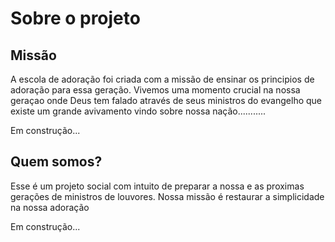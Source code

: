 # Sobre o projeto

## Missão

A escola de adoração foi criada com a missão de ensinar os principios de adoração para essa geração. Vivemos uma momento crucial na nossa geraçao onde Deus tem falado através de seus ministros do evangelho que existe um grande avivamento vindo sobre nossa nação...........

Em construção...

## Quem somos?

Esse é um projeto social com intuito de preparar a nossa e as proximas gerações de ministros de louvores.
Nossa missão é restaurar a simplicidade na nossa adoração

Em construção...
